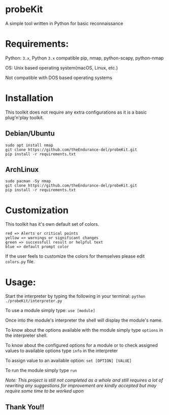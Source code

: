 # probeKit
A simple tool written in Python for basic reconnaissance

# Requirements:

Python: `3.x`, Python `3.x` compatible pip, nmap, python-scapy, python-nmap

OS: Unix based operating system(macOS, Linux, etc.)

Not compatible with DOS based operating systems

# Installation
This toolkit does not require any extra configurations as it is a basic plug'n'play toolkit.

## Debian/Ubuntu ##

```
sudo apt install nmap
git clone https://github.com/theEndurance-del/probeKit.git
pip install -r requirements.txt
```

## ArchLinux ##

```
sudo pacman -Sy nmap
git clone https://github.com/theEndurance-del/probeKit.git
pip install -r requirements.txt
```

# Customization

This toolkit has it's own default set of colors.

```
red => Alerts or critical points
yellow => warnings or significant changes
green => successfull result or helpful text
blue => default prompt color
```

If the user feels to customize the colors for themselves please edit `colors.py` file.

# Usage:
Start the interpreter by typing the following in your terminal:
`python ./probeKit/interpreter.py`

To use a module simply type:
`use [module]`

Once into the module's interpreter the shell will display the module's name.

To know about the options available with the module simply type `options` in the interpreter shell.

To know about the configured options for a module or to check assigned values to available options type `info` in the interpreter

To assign value to an available option:
`set [OPTION] [VALUE]`

To run the module simply type `run`

*Note: This project is still not completed as a whole and still requires a lot of rewriting any suggestions for improvement are kindly accepted but may require some time to be worked upon*

## Thank You!! ##

